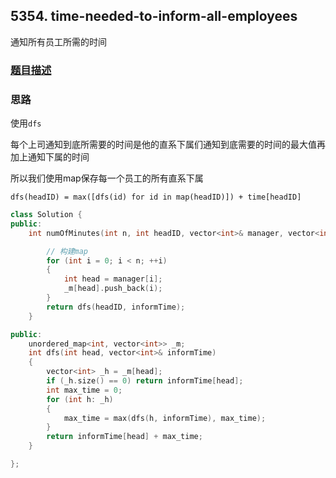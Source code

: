 ## 5354. time-needed-to-inform-all-employees

通知所有员工所需的时间

### [题目描述](https://leetcode-cn.com/problems/time-needed-to-inform-all-employees/)

### 思路

使用`dfs`

每个上司通知到底所需要的时间是他的直系下属们通知到底需要的时间的最大值再加上通知下属的时间

所以我们使用map保存每一个员工的所有直系下属

```
dfs(headID) = max([dfs(id) for id in map(headID)]) + time[headID]
```

```c++
class Solution {
public:
    int numOfMinutes(int n, int headID, vector<int>& manager, vector<int>& informTime) {

        // 构建map
        for (int i = 0; i < n; ++i)
        {
            int head = manager[i];
            _m[head].push_back(i);
        }
        return dfs(headID, informTime);
    }

public:
    unordered_map<int, vector<int>> _m;
    int dfs(int head, vector<int>& informTime)
    {
        vector<int> _h = _m[head];
        if (_h.size() == 0) return informTime[head];
        int max_time = 0;
        for (int h: _h)
        {
            max_time = max(dfs(h, informTime), max_time);
        }
        return informTime[head] + max_time;
    }

};
```